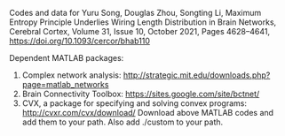 Codes and data for 
Yuru Song, Douglas Zhou, Songting Li, Maximum Entropy Principle Underlies Wiring Length Distribution in Brain Networks, 
Cerebral Cortex, Volume 31, Issue 10, October 2021,
Pages 4628–4641, https://doi.org/10.1093/cercor/bhab110

Dependent MATLAB packages:
1. Complex network analysis: http://strategic.mit.edu/downloads.php?page=matlab_networks 
2. Brain Connectivity Toolbox: https://sites.google.com/site/bctnet/
3. CVX, a package for specifying and solving convex programs: http://cvxr.com/cvx/download/ 
Download above MATLAB codes and add them to your path. 
Also add ./custom to your path.
